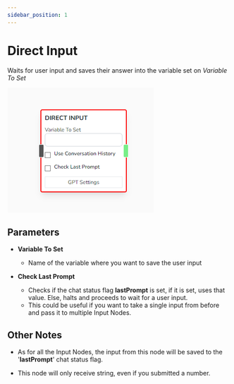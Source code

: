 ```yaml
---
sidebar_position: 1
---
```


# Direct Input

Waits for user input and saves their answer into the variable set on _Variable To Set_

![alt text](image.png)

## Parameters

- **Variable To Set**

  - Name of the variable where you want to save the user input

- **Check Last Prompt**
  - Checks if the chat status flag **lastPrompt** is set, if it is set, uses that value. Else, halts and proceeds to wait for a user input.
  - This could be useful if you want to take a single input from before and pass it to multiple Input Nodes.

## Other Notes

- As for all the Input Nodes, the input from this node will be saved to the '**lastPrompt**' chat status flag.

- This node will only receive string, even if you submitted a number.
